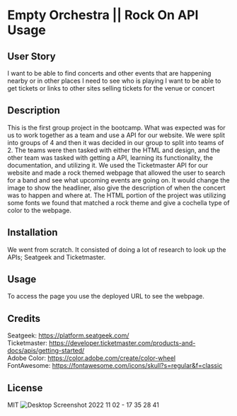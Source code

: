 # Empty Orchestra || Rock On API Usage

## User Story

I want to be able to find concerts and other events that are happening nearby or in other places
I need to see who is playing
I want to be able to get tickets or links to other sites selling tickets for the venue or concert

## Description

This is the first group project in the bootcamp. What was expected was for us to work together as a team and use a API for our website. We were split into groups of 4 and then it was decided in our group to split into teams of 2. The teams were then tasked with either the HTML and design, and the other team was tasked with getting a API, learning its functionality, the documentation, and utilizing it. We used the Ticketmaster API for our website and made a rock themed webpage that allowed the user to search for a band and see what upcoming events are going on. It would change the image to show the headliner, also give the description of when the concert was to happen and where at. The HTML portion of the project was utilizing some fonts we found that matched a rock theme and give a cochella type of color to the webpage.

## Installation

We went from scratch. It consisted of doing a lot of research to look up the APIs; Seatgeek and Ticketmaster. 

## Usage

To access the page you use the deployed URL to see the webpage.

## Credits

Seatgeek: https://platform.seatgeek.com/ <br />
Ticketmaster: https://developer.ticketmaster.com/products-and-docs/apis/getting-started/ <br />
Adobe Color: https://color.adobe.com/create/color-wheel <br />
FontAwesome: https://fontawesome.com/icons/skull?s=regular&f=classic <br />

## License

MIT
![Desktop Screenshot 2022 11 02 - 17 35 28 41](https://user-images.githubusercontent.com/51744227/199627315-1fd923c4-369f-41e2-bed5-721dabb004cb.png)
